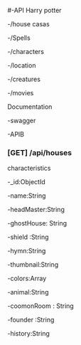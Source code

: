 #-API Harry potter

-/house casas

-/Spells

-/characters

-/location

-/creatures

-/movies


Documentation

-swagger

-APIB

### [GET] /api/houses

characteristics

-_id:ObjectId

  -name:String
  
  -headMaster:String
  
  -ghostHouse: String
  
  -shield :String
  
  -hymn:String
  
  -thumbnail:String
  
  -colors:Array
  
  -animal:String
  
  -coomonRoom : String
  
  -founder :String
  
  -history:String
  
